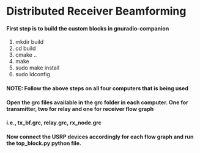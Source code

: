 # Distributed Receiver Beamforming

#### First step is to build the custom blocks in gnuradio-companion
1. mkdir build
2. cd build
3. cmake ..
4. make
5. sudo make install
6. sudo ldconfig

#### NOTE: Follow the above steps on all four computers that is being used

#### Open the grc files available in the grc folder in each computer. One for transmitter, two for relay and one for receiver flow graph
#### i.e., tx_bf.grc, relay.grc, rx_node.grc
#### Now connect the USRP devices accordingly for each flow graph and run the top_block.py python file.
